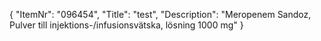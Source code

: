 {
  "ItemNr": "096454",
  "Title": "test",
  "Description": "Meropenem Sandoz, Pulver till injektions-/infusionsvätska, lösning 1000 mg"
}